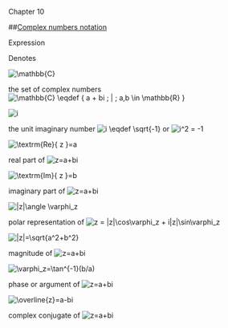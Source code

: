Chapter 10    

##[Complex numbers notation](part0010_split_016.md)

Expression

Denotes

![\mathbb{C}](00062.jpeg)

the set of complex numbers ![\mathbb{C} \eqdef \{ a + bi \;  | \;  a,b \in \mathbb{R} \}](02857.jpeg)

![i](01768.jpeg)

the unit imaginary number ![i \eqdef \sqrt{-1}](01987.jpeg) or ![i^2 = -1](01769.jpeg)

![\textrm{Re}\{ z \}=a](01778.jpeg)

real part of ![z=a+bi](01777.jpeg)

![\textrm{Im}\{ z \}=b](01779.jpeg)

imaginary part of ![z=a+bi](01777.jpeg)

![|z|\angle \varphi_z](02858.jpeg)

polar representation of ![z = |z|\cos\varphi_z + i|z|\sin\varphi_z](02859.jpeg)

![|z|=\sqrt{a^2+b^2}](02860.jpeg)

magnitude of ![z=a+bi](01777.jpeg)

![\varphi_z=\tan^{-1}(b/a)](01784.jpeg)

phase or argument of ![z=a+bi](01777.jpeg)

![\overline{z}=a-bi](01781.jpeg)

complex conjugate of ![z=a+bi](01777.jpeg)

